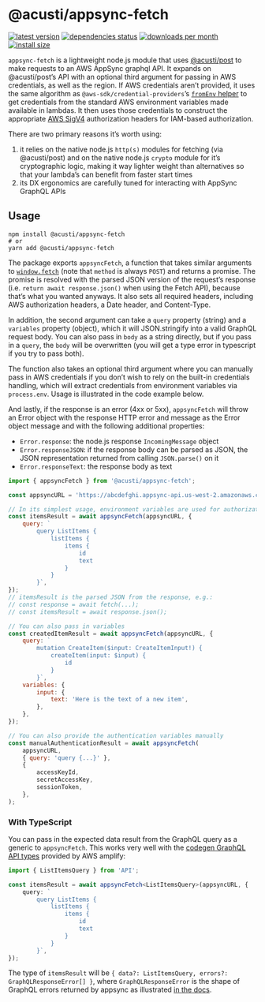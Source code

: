 # @acusti/appsync-fetch

[![latest version](https://img.shields.io/npm/v/@acusti/appsync-fetch?style=for-the-badge)](https://www.npmjs.com/package/@acusti/appsync-fetch)
[![dependencies status](https://img.shields.io/librariesio/release/npm/@acusti/appsync-fetch?style=for-the-badge)](https://libraries.io/npm/@acusti%2Fappsync-fetch/sourcerank)
[![downloads per month](https://img.shields.io/npm/dm/@acusti/appsync-fetch?style=for-the-badge)](https://www.npmjs.com/package/@acusti/appsync-fetch)
[![install size](https://packagephobia.com/badge?p=@acusti/appsync-fetch&style=for-the-badge)](https://packagephobia.com/result?p=@acusti/appsync-fetch)

`appsync-fetch` is a lightweight node.js module that uses [@acusti/post][]
to make requests to an AWS AppSync graphql API. It expands on
@acusti/post’s API with an optional third argument for passing in AWS
credentials, as well as the region. If AWS credentials aren’t provided, it
uses the same algorithm as `@aws-sdk/credential-providers`’s [`fromEnv`
helper][fromenv] to get credentials from the standard AWS environment
variables made available in lambdas. It then uses those credentials to
construct the appropriate [AWS SigV4][] authorization headers for IAM-based
authorization.

There are two primary reasons it’s worth using:

1. it relies on the native node.js `http(s)` modules for fetching (via
   @acusti/post) and on the native node.js `crypto` module for it’s
   cryptographic logic, making it way lighter weight than alternatives so
   that your lambda’s can benefit from faster start times
2. its DX ergonomics are carefully tuned for interacting with AppSync
   GraphQL APIs

[@acusti/post]: https://github.com/acusti/uikit/tree/main/packages/post
[aws sigv4]:
    https://docs.aws.amazon.com/general/latest/gr/signature-version-4.html
[fetch]:
    http://developer.mozilla.org/en-US/docs/Web/API/WindowOrWorkerGlobalScope/fetch
[fromenv]:
    https://docs.aws.amazon.com/AWSJavaScriptSDK/v3/latest/modules/_aws_sdk_credential_providers.html#fromenv

## Usage

```
npm install @acusti/appsync-fetch
# or
yarn add @acusti/appsync-fetch
```

The package exports `appsyncFetch`, a function that takes similar arguments
to [`window.fetch`][] (note that `method` is always `POST`) and returns a
promise. The promise is resolved with the parsed JSON version of the
request’s response (i.e. `return await response.json()` when using the
Fetch API), because that’s what you wanted anyways. It also sets all
required headers, including AWS authorization headers, a Date header, and
Content-Type.

In addition, the second argument can take a `query` property (string) and a
`variables` property (object), which it will JSON.stringify into a valid
GraphQL request body. You can also pass in `body` as a string directly, but
if you pass in a `query`, the `body` will be overwritten (you will get a
type error in typescript if you try to pass both).

The function also takes an optional third argument where you can manually
pass in AWS credentials if you don’t wish to rely on the built-in
credentials handling, which will extract credentials from environment
variables via `process.env`. Usage is illustrated in the code example
below.

And lastly, if the response is an error (4xx or 5xx), `appsyncFetch` will
throw an Error object with the response HTTP error and message as the Error
object message and with the following additional properties:

-   `Error.response`: the node.js response `IncomingMessage` object
-   `Error.responseJSON`: if the response body can be parsed as JSON, the
    JSON representation returned from calling `JSON.parse()` on it
-   `Error.responseText`: the response body as text

[`window.fetch`]: http://developer.mozilla.org/en-US/docs/Web/API/fetch

```js
import { appsyncFetch } from '@acusti/appsync-fetch';

const appsyncURL = 'https://abcdefghi.appsync-api.us-west-2.amazonaws.com/graphql';

// In its simplest usage, environment variables are used for authorization
const itemsResult = await appsyncFetch(appsyncURL, {
    query: `
        query ListItems {
            listItems {
                items {
                    id
                    text
                }
            }
        }`,
});
// itemsResult is the parsed JSON from the response, e.g.:
// const response = await fetch(...);
// const itemsResult = await response.json();

// You can also pass in variables
const createdItemResult = await appsyncFetch(appsyncURL, {
    query: `
        mutation CreateItem($input: CreateItemInput!) {
            createItem(input: $input) {
                id
            }
        }`,
    variables: {
        input: {
            text: 'Here is the text of a new item',
        },
    },
});

// You can also provide the authentication variables manually
const manualAuthenticationResult = await appsyncFetch(
    appsyncURL,
    { query: 'query {...}' },
    {
        accessKeyId,
        secretAccessKey,
        sessionToken,
    },
);
```

### With TypeScript

You can pass in the expected data result from the GraphQL query as a
generic to `appsyncFetch`. This works very well with the [codegen GraphQL
API types][] provided by AWS amplify:

```ts
import { ListItemsQuery } from 'API';

const itemsResult = await appsyncFetch<ListItemsQuery>(appsyncURL, {
    query: `
        query ListItems {
            listItems {
                items {
                    id
                    text
                }
            }
        }`,
});
```

The type of `itemsResult` will be
`{ data?: ListItemsQuery, errors?: GraphQLResponseError[] }`, where
`GraphQLResponseError` is the shape of GraphQL errors returned by appsync
as illustrated [in the docs][].

[codegen graphql api types]:
    https://docs.amplify.aws/cli/graphql/client-code-generation/
[in the docs]:
    https://docs.aws.amazon.com/appsync/latest/devguide/troubleshooting-and-common-mistakes.html
